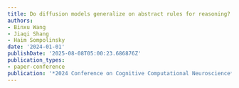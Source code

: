 ```yaml
---
title: Do diffusion models generalize on abstract rules for reasoning?
authors:
- Binxu Wang
- Jiaqi Shang
- Haim Sompolinsky
date: '2024-01-01'
publishDate: '2025-08-08T05:00:23.686876Z'
publication_types:
- paper-conference
publication: '*2024 Conference on Cognitive Computational Neuroscience*'
---
```

